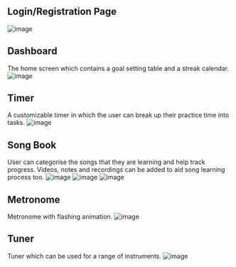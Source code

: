 ## Login/Registration Page
![image](https://user-images.githubusercontent.com/73338013/236806555-92180e89-e622-49c2-80fc-1d70de573b9d.png)


## Dashboard
The home screen which contains a goal setting table and a streak calendar.
![image](https://user-images.githubusercontent.com/73338013/236806604-414dd171-f088-4d7e-a225-18a682cb358a.png)


## Timer
A customizable timer in which the user can break up their practice time into tasks.
![image](https://user-images.githubusercontent.com/73338013/236807184-6061bb9e-1a8c-4cc2-a998-a5f55bf37958.png)


## Song Book
User can categorise the songs that they are learning and help track progress. 
Videos, notes and recordings can be added to aid song learning process too.
![image](https://user-images.githubusercontent.com/73338013/236807246-9d452ef3-f860-4c56-8f03-fa8bd2efc9b0.png)
![image](https://user-images.githubusercontent.com/73338013/236807628-bc81a7a7-b752-4f50-bf1b-3adb6f32e62a.png)
![image](https://user-images.githubusercontent.com/73338013/236807659-52c83067-3c6f-4801-8bfa-6b024d46f715.png)


## Metronome
Metronome with flashing animation.
![image](https://user-images.githubusercontent.com/73338013/236807930-2d9a1df7-2472-458e-b8e4-755fdba6fd2e.png)


## Tuner
Tuner which can be used for a range of instruments.
![image](https://user-images.githubusercontent.com/73338013/236807754-a24dfba1-e148-4fd6-9b5c-a3f63459dba6.png)
